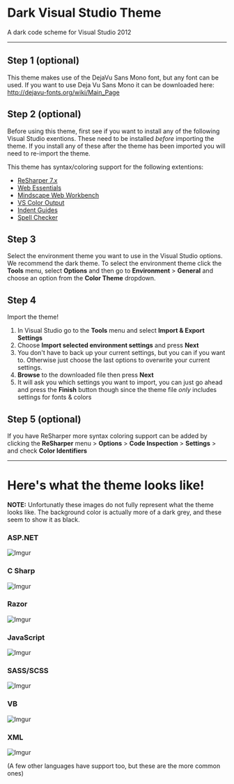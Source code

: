 # Dark Visual Studio Theme
A dark code scheme for Visual Studio 2012

--------

## Step 1 (optional)
This theme makes use of the DejaVu Sans Mono font, but any font can be used. 
If you want to use Deja Vu Sans Mono it can be downloaded here: http://dejavu-fonts.org/wiki/Main_Page

## Step 2 (optional)
Before using this theme, first see if you want to install any of the following Visual Studio exentions.
These need to be installed *before* importing the theme.  If you install any of these after the theme has been imported you will need to re-import the theme.

This theme has syntax/coloring support for the following extentions:

* [ReSharper 7.x](http://www.jetbrains.com/resharper)
* [Web Essentials](http://vswebessentials.com)
* [Mindscape Web Workbench](http://www.mindscapehq.com/products/web-workbench)
* [VS Color Output](http://mike-ward.net/vscoloroutput)
* [Indent Guides](http://visualstudiogallery.msdn.microsoft.com/e792686d-542b-474a-8c55-630980e72c30)
* [Spell Checker](http://visualstudiogallery.msdn.microsoft.com/86788d02-ce1e-4933-b499-cdba6a70f26f)


## Step 3
Select the environment theme you want to use in the Visual Studio options.
We recommend the dark theme.
To select the environment theme click the **Tools** menu, select **Options** and then go to **Environment** > **General** and choose an option from the **Color Theme** dropdown.


## Step 4
Import the theme!

1. In Visual Studio go to the **Tools** menu and select **Import & Export Settings**
2. Choose **Import selected environment settings** and press **Next**
3. You don't have to back up your current settings, but you can if you want to. Otherwise just choose the last options to overwrite your current settings.
4. **Browse** to the downloaded file then press **Next**
5. It will ask you which settings you want to import, you can just go ahead and press the **Finish** button though since the theme file *only* includes settings for fonts & colors

## Step 5 (optional)
If you have ReSharper more syntax coloring support can be added by clicking the **ReSharper** menu > **Options** > **Code Inspection** > **Settings** > and check **Color Identifiers**

------------

# Here's what the theme looks like!
**NOTE:** Unfortunatly these images do not fully represent what the theme looks like.
The background color is actually more of a dark grey, and these seem to show it as black.

### ASP.NET
![Imgur](http://i.imgur.com/e3oAF9w.jpg)

### C Sharp
![Imgur](http://i.imgur.com/NrsqRy7.jpg)

### Razor
![Imgur](http://i.imgur.com/rIkSEl8.jpg)

### JavaScript
![Imgur](http://i.imgur.com/LrsZU0H.png)

### SASS/SCSS
![Imgur](http://i.imgur.com/BVcStnN.jpg)

### VB
![Imgur](http://i.imgur.com/klvfEsg.jpg)

### XML
![Imgur](http://i.imgur.com/c6UYcax.jpg)

(A few other languages have support too, but these are the more common ones)